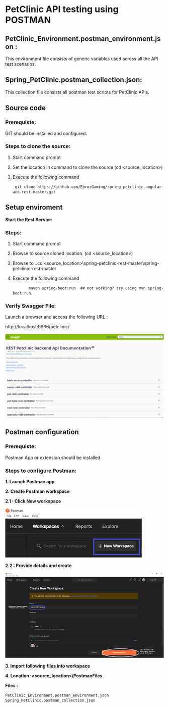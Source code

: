 # PetClinic API testing using POSTMAN

## PetClinic_Environment.postman_environment.json :
This environment file consists of generic variables used across all the API test scenarios.


## Spring_PetClinic.postman_collection.json:
This collection file consists all postman test scripts for PetClinic APIs.


## Source code
### Prerequiste:
GIT should be installed and configured.

### Steps to clone the source:
1. Start command prompt

2. Set the location in command to clone the source (cd <source_location>)

3. Execute the following command

		git clone https://github.com/EbrosGaming/spring-petclinic-angular-and-rest-master.git



## Setup enviroment

**Start the Rest Service**

### Steps:
1. Start command prompt

2. Browse to source cloned location. (cd <source_location>)

3. Browse to ..cd <source_location>\spring-petclinic-rest-master\spring-petclinic-rest-master

4. Execute the following command

              maven spring-boot:run  ## not working? try using mvn spring-boot:run 

### Verify Swagger File:

Launch a browser and access the following URL :

 http://localhost:9966/petclinic/
 
 ![Swagger_url](git_res/Swagger_Image.PNG)
 
 
	

	

## Postman configuration

### Prerequiste: 
Postman App or extension should be installed.

### Steps to configure Postman:
**1. Launch Postman app**

**2. Create Postman workspace**

 **2.1 : Click New workspace**
 
 ![Create_workspace](git_res/createWorkspace.png)
 
 **2.2 : Provide details and create**
 
 ![Create_workspace_Dailog](git_res/createWorkspaceDialog.png)
 
 **3. Import following files into workspace**
 



**4. Location :<source_location>\PostmanFiles**

**Files :** 
	
	PetClinic_Environment.postman_environment.json
	Spring_PetClinic.postman_collection.json





	


